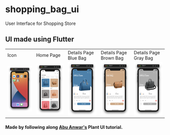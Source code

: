 # shopping_bag_ui

User Interface for Shopping Store

## UI made using Flutter 



<table>
  <tr>
    <td>Icon</td>
    <td>Home Page</td>
    <td>Details Page Blue Bag</td>
    <td>Details Page Brown Bag</td>
    <td>Details Page Gray Bag</td>
  </tr>
  <tr>
    <td><img src="https://github.com/parthit/FlutterAppDev/blob/main/shopping_bag_ui/screenshots/Home.png" width=300/></td>
    <td><img src="https://github.com/parthit/FlutterAppDev/blob/main/shopping_bag_ui/screenshots/HomeScreen.png" width=300></td>
    <td><img src="https://github.com/parthit/FlutterAppDev/blob/main/shopping_bag_ui/screenshots/Blue.png" width=300></td>
    <td><img src="https://github.com/parthit/FlutterAppDev/blob/main/shopping_bag_ui/screenshots/Brown.png" width=300></td>
    <td><img src="https://github.com/parthit/FlutterAppDev/blob/main/shopping_bag_ui/screenshots/Gray.png" width=300></td>
  </tr>
 </table>


####  Made by following along [Abu Anwar's](https://www.youtube.com/watch?v=LN668OAUrK4&list=WL&index=2) Plant UI tutorial.
